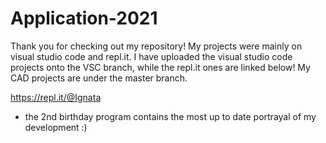 # Application-2021
Thank you for checking out my repository!
My projects were mainly on visual studio code and repl.it. 
I have uploaded the visual studio code projects onto the VSC branch, while the repl.it ones are linked below!
My CAD projects are under the master branch.


https://repl.it/@Ignata
- the 2nd birthday program contains the most up to date portrayal of my development :)
